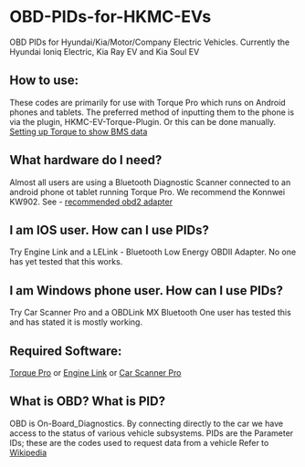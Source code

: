 # OBD-PIDs-for-HKMC-EVs
OBD PIDs for Hyundai/Kia/Motor/Company Electric Vehicles.
Currently the Hyundai Ioniq Electric, Kia Ray EV and Kia Soul EV

## How to use:
These codes are primarily for use with Torque Pro which runs on Android phones and tablets.
The preferred method of inputting them to the phone is via the plugin, HKMC-EV-Torque-Plugin.
Or this can be done manually. [Setting up Torque to show BMS data](http://www.mykiasoulev.com/forum/viewtopic.php?f=6&t=471)

## What hardware do I need?
Almost all users are using a Bluetooth Diagnostic Scanner connected to an android phone ot tablet running Torque Pro.
We recommend the Konnwei KW902. See - [recommended obd2 adapter](http://www.mykiasoulev.com/forum/viewtopic.php?f=6&t=711)

## I am IOS user. How can I use PIDs?
Try Engine Link and a LELink - Bluetooth Low Energy OBDII Adapter.
No one has yet tested that this works.

## I am Windows phone user. How can I use PIDs?
Try Car Scanner Pro and a OBDLink MX Bluetooth
One user has tested this and has stated it is mostly working.

## Required Software:
[Torque Pro](https://play.google.com/store/apps/details?id=org.prowl.torque)
or
[Engine Link](https://itunes.apple.com/us/app/engine-link-obd-ii-vehicle/id591557194?mt=8)
or 
[Car Scanner Pro](https://www.microsoft.com/en-us/store/p/car-scanner-pro/9nblggh5rv45)

## What is OBD? What is PID?
OBD is On-Board_Diagnostics. By connecting directly to the car we have access to the status of various vehicle subsystems.
PIDs are the Parameter IDs; these are the codes used to request data from a vehicle
Refer to [Wikipedia ](https://en.wikipedia.org/wiki/On-board_diagnostics)
